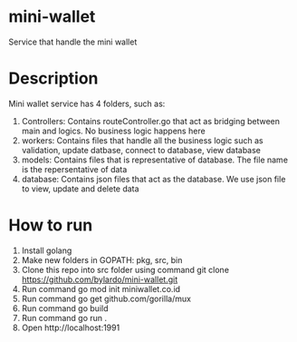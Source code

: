 # mini-wallet
Service that handle the mini wallet

# Description
Mini wallet service has 4 folders, such as:
1. Controllers: Contains routeController.go that act as bridging between main and logics. No business logic happens here
2. workers: Contains files that handle all the business logic such as validation, update datbase, connect to database, view database
3. models: Contains files that is representative of database. The file name is the repersentative of data
4. database: Contains json files that act as the database. We use json file to view, update and delete data


# How to run
1. Install golang
2. Make new folders in GOPATH: pkg, src, bin
3. Clone this repo into src folder using command git clone https://github.com/bylardo/mini-wallet.git
4. Run command go mod init miniwallet.co.id
5. Run command go get github.com/gorilla/mux
6. Run command go build
7. Run command go run .
8. Open http://localhost:1991